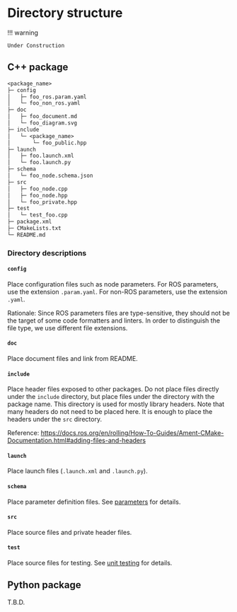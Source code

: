 # Directory structure

!!! warning

    Under Construction

## C++ package

```txt
<package_name>
├─ config
│   ├─ foo_ros.param.yaml
│   └─ foo_non_ros.yaml
├─ doc
│   ├─ foo_document.md
│   └─ foo_diagram.svg
├─ include
│   └─ <package_name>
│       └─ foo_public.hpp
├─ launch
│   ├─ foo.launch.xml
│   └─ foo.launch.py
├─ schema
│   └─ foo_node.schema.json
├─ src
│   ├─ foo_node.cpp
│   ├─ foo_node.hpp
│   └─ foo_private.hpp
├─ test
│   └─ test_foo.cpp
├─ package.xml
├─ CMakeLists.txt
└─ README.md
```

### Directory descriptions

#### `config`

Place configuration files such as node parameters.
For ROS parameters, use the extension `.param.yaml`.
For non-ROS parameters, use the extension `.yaml`.

Rationale: Since ROS parameters files are type-sensitive, they should not be the target of some code formatters and linters. In order to distinguish the file type, we use different file extensions.

#### `doc`

Place document files and link from README.

#### `include`

Place header files exposed to other packages. Do not place files directly under the `include` directory, but place files under the directory with the package name.
This directory is used for mostly library headers. Note that many headers do not need to be placed here. It is enough to place the headers under the `src` directory.

Reference: <https://docs.ros.org/en/rolling/How-To-Guides/Ament-CMake-Documentation.html#adding-files-and-headers>

#### `launch`

Place launch files (`.launch.xml` and `.launch.py`).

#### `schema`

Place parameter definition files. See [parameters](./parameters.md) for details.

#### `src`

Place source files and private header files.

#### `test`

Place source files for testing. See [unit testing](../../testing-guidelines/unit-testing.md) for details.

## Python package

T.B.D.
